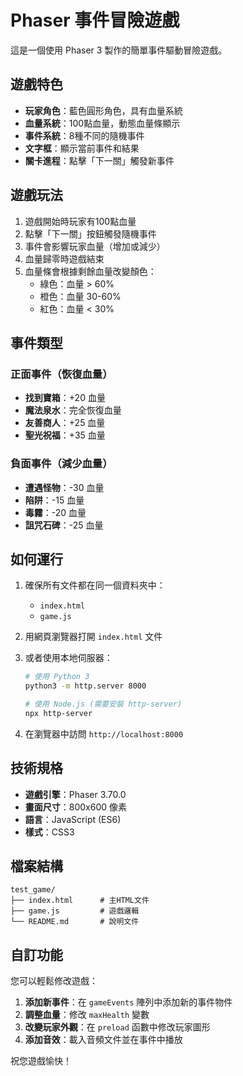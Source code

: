 # Phaser 事件冒險遊戲

這是一個使用 Phaser 3 製作的簡單事件驅動冒險遊戲。

## 遊戲特色

- **玩家角色**：藍色圓形角色，具有血量系統
- **血量系統**：100點血量，動態血量條顯示
- **事件系統**：8種不同的隨機事件
- **文字框**：顯示當前事件和結果
- **關卡進程**：點擊「下一關」觸發新事件

## 遊戲玩法

1. 遊戲開始時玩家有100點血量
2. 點擊「下一關」按鈕觸發隨機事件
3. 事件會影響玩家血量（增加或減少）
4. 血量歸零時遊戲結束
5. 血量條會根據剩餘血量改變顏色：
   - 綠色：血量 > 60%
   - 橙色：血量 30-60%
   - 紅色：血量 < 30%

## 事件類型

### 正面事件（恢復血量）
- **找到寶箱**：+20 血量
- **魔法泉水**：完全恢復血量
- **友善商人**：+25 血量
- **聖光祝福**：+35 血量

### 負面事件（減少血量）
- **遭遇怪物**：-30 血量
- **陷阱**：-15 血量
- **毒霧**：-20 血量
- **詛咒石碑**：-25 血量

## 如何運行

1. 確保所有文件都在同一個資料夾中：
   - `index.html`
   - `game.js`

2. 用網頁瀏覽器打開 `index.html` 文件

3. 或者使用本地伺服器：
   ```bash
   # 使用 Python 3
   python3 -m http.server 8000
   
   # 使用 Node.js (需要安裝 http-server)
   npx http-server
   ```

4. 在瀏覽器中訪問 `http://localhost:8000`

## 技術規格

- **遊戲引擎**：Phaser 3.70.0
- **畫面尺寸**：800x600 像素
- **語言**：JavaScript (ES6)
- **樣式**：CSS3

## 檔案結構

```
test_game/
├── index.html      # 主HTML文件
├── game.js         # 遊戲邏輯
└── README.md       # 說明文件
```

## 自訂功能

您可以輕鬆修改遊戲：

1. **添加新事件**：在 `gameEvents` 陣列中添加新的事件物件
2. **調整血量**：修改 `maxHealth` 變數
3. **改變玩家外觀**：在 `preload` 函數中修改玩家圖形
4. **添加音效**：載入音頻文件並在事件中播放

祝您遊戲愉快！
